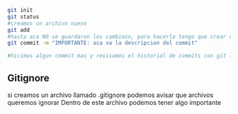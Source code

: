 ``` bash
git init 
git status 
#creamos un archivo nuevo
git add
#hasta aca NO se guardaron los cambiosn, para hacerlo tengo que crear un commit
git commit -m "IMPORTANTE: aca va la descripcion del commit"

#hicimos algun commit mas y revisamos el historial de commits con git log
```
## Gitignore 
si creamos un archivo llamado .gitignore podemos avisar que archivos queremos ignorar
Dentro de este archivo podemos tener algo importante